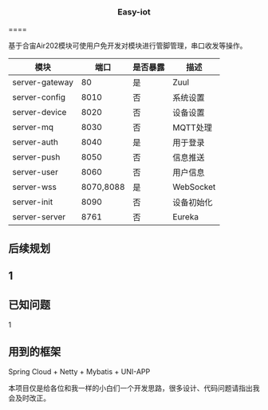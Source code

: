 
<h3 align="center">Easy-iot</h3>
====  
  
基于合宙Air202模块可使用户免开发对模块进行管脚管理，串口收发等操作。  
  
  
 |模块|端口|是否暴露|描述   |
 | ------------- | ------------- | -------------  | -------------  |
 |server-gateway|80|是|Zuul|
 |server-config|8010|否|系统设置|
 |server-device|8020|否|设备设置|
 |server-mq|8030|否|MQTT处理|
 |server-auth|8040|是|用于登录|
 |server-push|8050|否|信息推送|
 |server-user|8060|否|用户信息|
 |server-wss|8070,8088|是|WebSocket|
 |server-init|8090|否|设备初始化|
 |server-server|8761|否|Eureka|
 

**后续规划**
---
1
--

**已知问题**
---

1
	
**用到的框架**
---


Spring Cloud + Netty + Mybatis + UNI-APP

本项目仅是给各位和我一样的小白们一个开发思路，很多设计、代码问题请指出我会及时改正。

